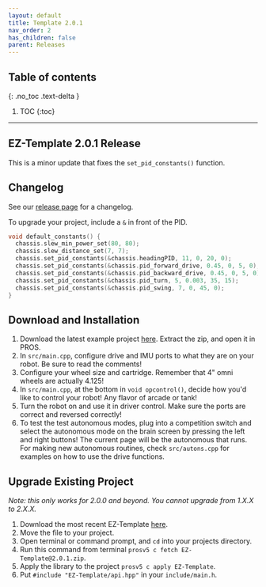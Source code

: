```yaml
---
layout: default
title: Template 2.0.1
nav_order: 2
has_children: false
parent: Releases
---
```


## Table of contents
{: .no_toc .text-delta }

1. TOC
{:toc}


---

## EZ-Template 2.0.1 Release
This is a minor update that fixes the `set_pid_constants()` function.   

## Changelog   
See our [release page](https://github.com/EZ-Robotics/EZ-Template/releases/tag/v2.0.1) for a changelog.  

To upgrade your project, include a `&` in front of the PID.

```cpp
void default_constants() {
  chassis.slew_min_power_set(80, 80);
  chassis.slew_distance_set(7, 7);
  chassis.set_pid_constants(&chassis.headingPID, 11, 0, 20, 0);
  chassis.set_pid_constants(&chassis.pid_forward_drive, 0.45, 0, 5, 0);
  chassis.set_pid_constants(&chassis.pid_backward_drive, 0.45, 0, 5, 0);
  chassis.set_pid_constants(&chassis.pid_turn, 5, 0.003, 35, 15);
  chassis.set_pid_constants(&chassis.pid_swing, 7, 0, 45, 0);
}
```

## Download and Installation  
1) Download the latest example project [here](https://github.com/EZ-Robotics/EZ-Template-Example/releases/latest).  Extract the zip, and open it in PROS.   
2) In `src/main.cpp`, configure drive and IMU ports to what they are on your robot.  Be sure to read the comments!    
3) Configure your wheel size and cartridge.  Remember that 4" omni wheels are actually 4.125!    
4) In `src/main.cpp`, at the bottom in `void opcontrol()`, decide how you'd like to control your robot!  Any flavor of arcade or tank!    
5) Turn the robot on and use it in driver control.  Make sure the ports are correct and reversed correctly!    
6) To test the test autonomous modes, plug into a competition switch and select the autonomous mode on the brain screen by pressing the left and right buttons!  The current page will be the autonomous that runs.  For making new autonomous routines, check `src/autons.cpp` for examples on how to use the drive functions.  

## Upgrade Existing Project
*Note: this only works for 2.0.0 and beyond.  You cannot upgrade from 1.X.X to 2.X.X.*  
1) Download the most recent EZ-Template [here](https://github.com/EZ-Robotics/EZ-Template/releases/latest).  
2) Move the file to your project.  
3) Open terminal or command prompt, and `cd` into your projects directory.    
4) Run this command from terminal `prosv5 c fetch EZ-Template@2.0.1.zip`.  
5) Apply the library to the project `prosv5 c apply EZ-Template`.  
6) Put `#include "EZ-Template/api.hpp"` in your `include/main.h`. 